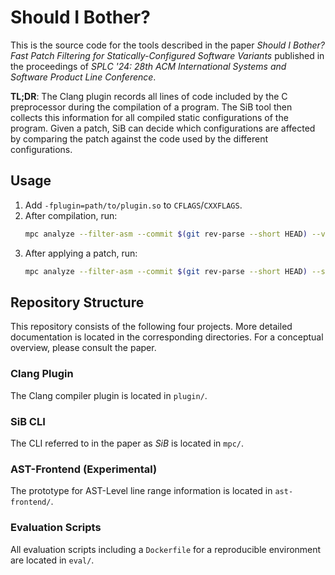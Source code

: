 # Should I Bother?

This is the source code for the tools described in the paper _Should I Bother? Fast Patch Filtering for Statically-Configured Software Variants_ published in the proceedings of _SPLC '24: 28th ACM International Systems and Software Product Line Conference_.

**TL;DR**: The Clang plugin records all lines of code included by the C preprocessor during the compilation of a program. The SiB tool then collects this information for all compiled static configurations of the program. Given a patch, SiB can decide which configurations are affected by comparing the patch against the code used by the different configurations.

## Usage
1. Add `-fplugin=path/to/plugin.so` to `CFLAGS`/`CXXFLAGS`.
2. After compilation, run:
    ```bash
    mpc analyze --filter-asm --commit $(git rev-parse --short HEAD) --variant $VARNAME --storage path/to/storage --compile-commands --dump-only path/to/your/project`
    ```
3. After applying a patch, run:
    ```bash
    mpc analyze --filter-asm --commit $(git rev-parse --short HEAD) --storage path/to/storage --check-storage path/to/your/project
    ```

## Repository Structure
This repository consists of the following four projects. More detailed documentation is located in the corresponding directories. For a conceptual overview, please consult the paper.

### Clang Plugin
The Clang compiler plugin is located in `plugin/`.

### SiB CLI
The CLI referred to in the paper as _SiB_ is located in `mpc/`.

### AST-Frontend (Experimental)
The prototype for AST-Level line range information is located in `ast-frontend/`.

### Evaluation Scripts
All evaluation scripts including a `Dockerfile` for a reproducible environment are located in `eval/`.
